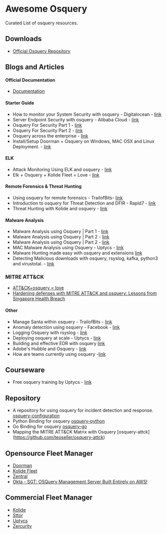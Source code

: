 # Awesome Osquery
Curated List of osquery resources.


## Downloads
* [Official Osquery Repository](https://osquery.io/downloads/official/3.3.2)

## Blogs and Articles

#### Official Documentation
* [Documentation](https://osquery.readthedocs.io/en/latest/)

#### Starter Guide
* How to monitor your System Security with osquery - Digitalocean - [link](https://www.digitalocean.com/community/tutorials/how-to-monitor-your-system-security-with-osquery-on-ubuntu-16-04)
* Server Endpoint Security with osquery - Alibaba Cloud - [link](https://www.alibabacloud.com/blog/server-endpoint-security-with-osquery_594950)
* Osquery For Security Part 1 - [link](https://medium.com/@clong/osquery-for-security-b66fffdf2daf)
* Osquery For Security Part 2 - [link](https://medium.com/@clong/osquery-for-security-part-2-2e03de4d3721)
* Osquery across the enterprise - [link](https://medium.com/palantir/osquery-across-the-enterprise-3c3c9d13ec55)
* Install/Setup Doorman + Osquery on Windows, MAC OSX and Linux Deployment. - [link](https://holdmybeersecurity.com/2017/08/17/installsetup-doorman-osquery-on-windows-mac-osx-and-linux-deployment/#comment-10468)

#### ELK
* Attack Monitoring Using ELK and osquery - [link](http://www.prajalkulkarni.com/2016/05/attack-monitoring-using-elk-outofband.html)
* Elk + Osquery + Kolide Fleet = Love  - [link](https://jordanpotti.com/2018/02/16/elk-osquery-kolide-fleet-love/)

#### Remote Forensics & Threat Hunting
* Using osquery for remote forensics - TrailofBits- [link](https://blog.trailofbits.com/2019/05/31/using-osquery-for-remote-forensics/)
* Introduction to osquery for Threat Detection and DFIR - Rapid7 - [link](https://blog.rapid7.com/2016/05/09/introduction-to-osquery-for-threat-detection-dfir/)
* Threat Hunting with Kolide and osquery - [link](https://resources.infosecinstitute.com/category/enterprise/threat-hunting/threat-hunting-solutions/how-to-build-a-threat-hunting-tool-in-10-steps/threat-hunting-with-kolide-and-osquery/#gref)


#### Malware Analysis
* Malware Analysis using Osquery | Part 1 - [link](https://hackernoon.com/malware-analysis-using-osquery-part-1-78f5f617cc19)
* Malware Analysis using Osquery | Part 2 - [link](https://hackernoon.com/malware-analysis-using-osquery-part-2-69f08ec2ecec)
* Malware Analysis using Osquery | Part 2 - [link](https://hackernoon.com/malware-analysis-using-osquery-part-3-9dc805b67d16)
* MAC Malware Analysis using Osquery - Uptycs - [link](https://www.uptycs.com/blog/malware-analysis-using-osquery)
* Malware Hunting made easy with osquery and extensions [link](https://medium.com/@atul_15222/malware-hunting-made-easy-with-osquery-and-extensions-64361abac667)
* Detecting Malicious downloads with osquery, rsyslog, kafka, python3 and virustotal. - [link](https://holdmybeersecurity.com/2019/04/25/detecting-malicious-downloads-with-osquery-rsyslog-kafka-python3-and-virustotal/)

### MITRE ATT&CK
* [ATT&CK+osquery = love](https://www.carbonblack.com/2018/10/29/attck-osquery-love/)
* [Hardening defenses with MITRE ATT&CK and osquery: Lessons from Singapore Health Breach](https://www.uptycs.com/blog/hardening-defenses-with-mitre-attck-and-osquery-lessons-from-singapore-health-breach)

#### Other
* Manage Santa within osquery - TrailofBits - [link](https://blog.trailofbits.com/2018/05/29/manage-santa-within-osquery/)
* Anomaly detection using osquery - Facebook  - [link](https://es-la.facebook.com/notes/protect-the-graph/anomaly-detection-using-osquery/1532788613627951/)
* Logging Osquery with rsyslog - [link](https://holdmybeersecurity.com/2019/03/29/logging-osquery-with-rsyslog-v8-love-at-first-sight/)
* Deploying osquery at scale - Uptycs - [link](https://www.uptycs.com/blog/deploying-osquery-at-scale-a-comprehensive-list-of-open-source-tools)
* Building and effective EDR with osquery [link](https://medium.com/@atul_15222/building-an-effective-edr-f8b1b037d6da)
* Adobe's Hubble and Osquery - [link](https://blogs.adobe.com/security/2017/12/introducing-hubblestack.html)
* How are teams currently using osquery -[link](https://blog.trailofbits.com/2017/11/09/how-are-teams-currently-using-osquery/)


## Courseware
* Free osquery training by Uptycs - [link](https://www.uptycs.com/free-osquery-training-intro-to-osquery)

## Repository 
* A repository for using osquery for incident detection and response. [osquery-configuration](https://github.com/palantir/osquery-configuration)
* Python Binding for osquery [osquery-python](https://github.com/osquery/osquery-python)
* Go Binding for osquery [osquery-go](https://github.com/kolide/osquery-go)
* Mapping the MITRE ATT&CK Matrix with Osquery [osquery-attck] (https://github.com/teoseller/osquery-attck)

## Opensource Fleet Manager
* [Doorman](https://github.com/mwielgoszewski/doorman)
* [Kolide Fleet](https://github.com/kolide/fleet)
* [Zentral](https://github.com/zentralopensource/zentral/wiki)
* [Okta - SGT: OSQuery Management Server Built Entirely on AWS!](https://github.com/OktaSecurityLabs/sgt)

## Commercial Fleet Manager
* [Kolide](https://kolide.com/)
* [Sttor](https://sttor.com)
* [Uptycs](https://www.uptycs.com/)
* [Zercurity](https://www.zercurity.com/)














